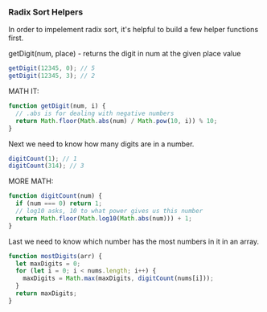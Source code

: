 ### Radix Sort Helpers

In order to impelement radix sort, it's helpful to build a few helper functions first.

getDigit(num, place) - returns the digit in num at the given place value

```javascript
getDigit(12345, 0); // 5
getDigit(12345, 3); // 2
```

MATH IT:

```javascript
function getDigit(num, i) {
  // .abs is for dealing with negative numbers
  return Math.floor(Math.abs(num) / Math.pow(10, i)) % 10;
}
```

Next we need to know how many digits are in a number.

```javascript
digitCount(1); // 1
digitCount(314); // 3
```

MORE MATH:

```javascript
function digitCount(num) {
  if (num === 0) return 1;
  // log10 asks, 10 to what power gives us this number
  return Math.floor(Math.log10(Math.abs(num))) + 1;
}
```

Last we need to know which number has the most numbers in it in an array.

```javascript
function mostDigits(arr) {
  let maxDigits = 0;
  for (let i = 0; i < nums.length; i++) {
    maxDigits = Math.max(maxDigits, digitCount(nums[i]));
  }
  return maxDigits;
}
```
